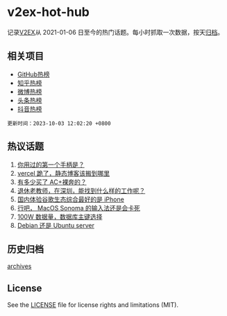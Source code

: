 # v2ex-hot-hub

 记录[V2EX](https://www.v2ex.com/)从 2021-01-06 日至今的热门话题。每小时抓取一次数据，按天[归档](archives)。
 
 ## 相关项目

- [GitHub热榜](https://github.com/it985/github-hot-hub)
- [知乎热榜](https://github.com/it985/zhihu-hot-hub)
- [微博热榜](https://github.com/it985/weibo-hot-hub)
- [头条热榜](https://github.com/it985/toutiao-hot-hub)
- [抖音热榜](https://github.com/it985/douyin-hot-hub)


 `更新时间：2023-10-03 12:02:20 +0800`

## 热议话题

1. [你用过的第一个手柄是？](https://www.v2ex.com/t/978665)
1. [vercel 跪了，静态博客该搬到哪里](https://www.v2ex.com/t/978574)
1. [有多少买了 AC+裸奔的？](https://www.v2ex.com/t/978600)
1. [退休老教师，在深圳，能找到什么样的工作呢？](https://www.v2ex.com/t/978678)
1. [国内体验谷歌生态综合最好的是 iPhone](https://www.v2ex.com/t/978610)
1. [行吧， MacOS Sonoma 的输入法还是会卡死](https://www.v2ex.com/t/978584)
1. [100W 数据量，数据库主键选择](https://www.v2ex.com/t/978599)
1. [Debian 还是 Ubuntu server](https://www.v2ex.com/t/978670)

## 历史归档

[archives](archives)

## License

See the [LICENSE](LICENSE) file for license rights and limitations (MIT).
